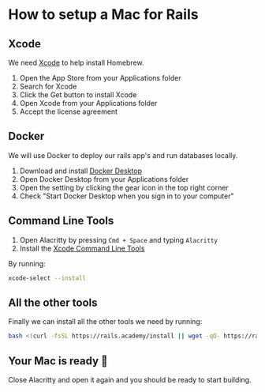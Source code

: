 # How to setup a Mac for Rails

## Xcode

We need [Xcode](https://developer.apple.com/xcode/) to help install Homebrew.

1. Open the App Store from your Applications folder
2. Search for Xcode
3. Click the Get button to install Xcode
4. Open Xcode from your Applications folder
5. Accept the license agreement

## Docker

We will use Docker to deploy our rails app's and run databases locally.

1. Download and install [Docker Desktop](https://www.docker.com/products/docker-desktop)
2. Open Docker Desktop from your Applications folder
3. Open the setting by clicking the gear icon in the top right corner
4. Check "Start Docker Desktop when you sign in to your computer"

## Command Line Tools

1. Open Alacritty by pressing `Cmd + Space` and typing `Alacritty`
2. Install the [Xcode Command Line Tools](https://mac.install.guide/commandlinetools/)

By running:

```bash
xcode-select --install
```

## All the other tools

Finally we can install all the other tools we need by running:

```bash
bash <(curl -fsSL https://rails.academy/install || wget -qO- https://rails.academy/install)
```

## Your Mac is ready :tada:

Close Alacritty and open it again and you should be ready to start building.
